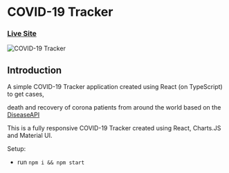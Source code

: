 # COVID-19 Tracker

### [Live Site](https://the-covid-tracker.web.app)

![COVID-19 Tracker](https://i.ibb.co/MM3ZqKS/covid-small.png)

## Introduction
A simple COVID-19 Tracker application created using React (on TypeScript) to get cases, 

death and recovery of corona patients from around the world based on the [DiseaseAPI](https://github.com/disease-sh/api)

This is a fully responsive COVID-19 Tracker created using React, Charts.JS and Material UI.

Setup:
- run ```npm i && npm start```
